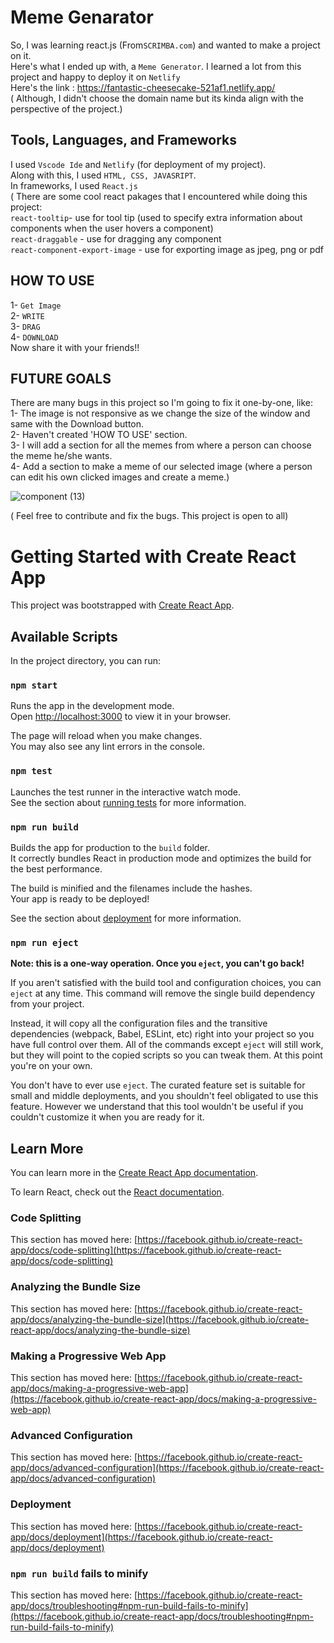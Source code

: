 # Meme Genarator
So, I was learning react.js (From`SCRIMBA.com`) and wanted to make a project on it.\
Here's what I ended up with, a `Meme Generator`. I learned a lot from this project and happy to deploy it on `Netlify`\
Here's the link : https://fantastic-cheesecake-521af1.netlify.app/ \
( Although, I didn't choose the domain name but its kinda align with the perspective of the project.)

## Tools, Languages, and Frameworks
I used `Vscode Ide` and `Netlify` (for deployment of my project).\
Along with this, I used `HTML, CSS, JAVASRIPT`.\
In frameworks, I used `React.js`\
( There are some cool react pakages that I encountered while doing this project:\
`react-tooltip`- use for tool tip (used to specify extra information about components when the user hovers a component)\
`react-draggable` - use for dragging any component\
`react-component-export-image` - use for exporting image as jpeg, png or pdf

## HOW TO USE
1- `Get Image`\
2- `WRITE`\
3- `DRAG`\
4- `DOWNLOAD`\
Now share it with your friends!!


## FUTURE GOALS
There are many bugs in this project so I'm going to fix it one-by-one, like:\
1- The image is not responsive as we change the size of the window and same with the Download button.\
2- Haven't created 'HOW TO USE' section.\
3- I will add a section for all the memes from where a person can choose the meme he/she wants.\
4- Add a section to make a meme of our selected image (where a person can edit his own clicked images and create a meme.)

![component (13)](https://user-images.githubusercontent.com/95532791/236629498-6cb8ba8b-999e-4d6c-a7f5-7f7648007687.png)

( Feel free to contribute and fix the bugs. This project is open to all)




# Getting Started with Create React App

This project was bootstrapped with [Create React App](https://github.com/facebook/create-react-app).

## Available Scripts

In the project directory, you can run:

### `npm start`

Runs the app in the development mode.\
Open [http://localhost:3000](http://localhost:3000) to view it in your browser.

The page will reload when you make changes.\
You may also see any lint errors in the console.

### `npm test`

Launches the test runner in the interactive watch mode.\
See the section about [running tests](https://facebook.github.io/create-react-app/docs/running-tests) for more information.

### `npm run build`

Builds the app for production to the `build` folder.\
It correctly bundles React in production mode and optimizes the build for the best performance.

The build is minified and the filenames include the hashes.\
Your app is ready to be deployed!

See the section about [deployment](https://facebook.github.io/create-react-app/docs/deployment) for more information.

### `npm run eject`

**Note: this is a one-way operation. Once you `eject`, you can't go back!**

If you aren't satisfied with the build tool and configuration choices, you can `eject` at any time. This command will remove the single build dependency from your project.

Instead, it will copy all the configuration files and the transitive dependencies (webpack, Babel, ESLint, etc) right into your project so you have full control over them. All of the commands except `eject` will still work, but they will point to the copied scripts so you can tweak them. At this point you're on your own.

You don't have to ever use `eject`. The curated feature set is suitable for small and middle deployments, and you shouldn't feel obligated to use this feature. However we understand that this tool wouldn't be useful if you couldn't customize it when you are ready for it.

## Learn More

You can learn more in the [Create React App documentation](https://facebook.github.io/create-react-app/docs/getting-started).

To learn React, check out the [React documentation](https://reactjs.org/).

### Code Splitting

This section has moved here: [https://facebook.github.io/create-react-app/docs/code-splitting](https://facebook.github.io/create-react-app/docs/code-splitting)

### Analyzing the Bundle Size

This section has moved here: [https://facebook.github.io/create-react-app/docs/analyzing-the-bundle-size](https://facebook.github.io/create-react-app/docs/analyzing-the-bundle-size)

### Making a Progressive Web App

This section has moved here: [https://facebook.github.io/create-react-app/docs/making-a-progressive-web-app](https://facebook.github.io/create-react-app/docs/making-a-progressive-web-app)

### Advanced Configuration

This section has moved here: [https://facebook.github.io/create-react-app/docs/advanced-configuration](https://facebook.github.io/create-react-app/docs/advanced-configuration)

### Deployment

This section has moved here: [https://facebook.github.io/create-react-app/docs/deployment](https://facebook.github.io/create-react-app/docs/deployment)

### `npm run build` fails to minify

This section has moved here: [https://facebook.github.io/create-react-app/docs/troubleshooting#npm-run-build-fails-to-minify](https://facebook.github.io/create-react-app/docs/troubleshooting#npm-run-build-fails-to-minify)
